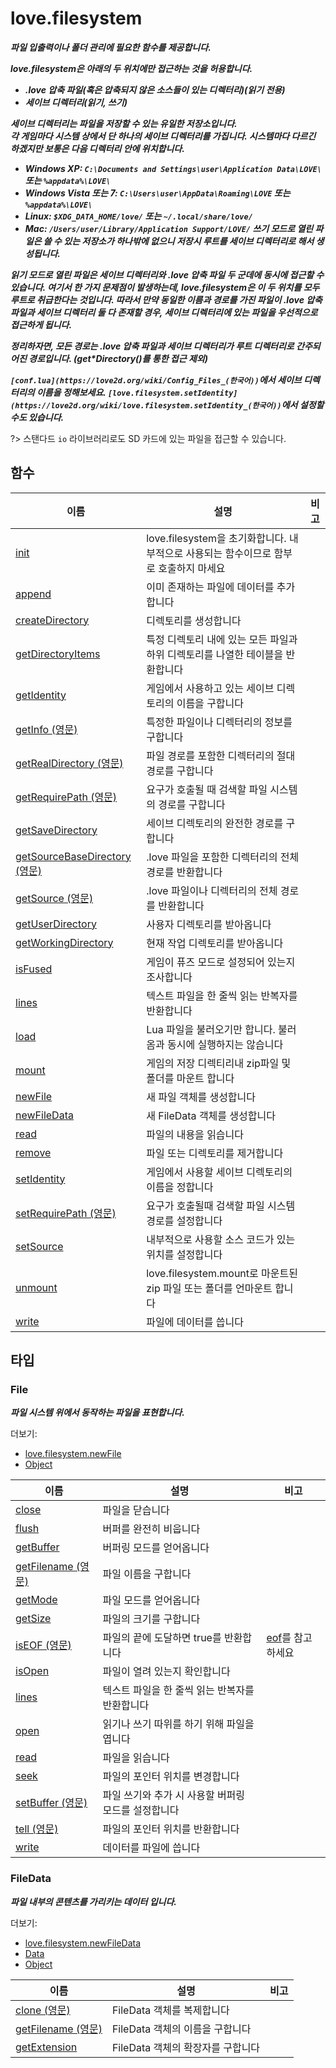 # love.filesystem

<b><i>
파일 입출력이나 폴더 관리에 필요한 함수를 제공합니다.

love.filesystem은 아래의 두 위치에만 접근하는 것을 허용합니다.

- .love 압축 파일(혹은 압축되지 않은 소스들이 있는 디렉터리)(읽기 전용)
- 세이브 디렉터리(읽기, 쓰기)

세이브 디렉터리는 파일을 저장할 수 있는 유일한 저장소입니다.<br>
각 게임마다 시스템 상에서 단 하나의 세이브 디렉터리를 가집니다. 시스템마다 다르긴 하겠지만 보통은 다음 디렉터리 안에 위치합니다.

- Windows XP: `C:\Documents and Settings\user\Application Data\LOVE\` 또는 `%appdata%\LOVE\`
- Windows Vista 또는 7: `C:\Users\user\AppData\Roaming\LOVE` 또는 `%appdata%\LOVE\`
- Linux: `$XDG_DATA_HOME/love/` 또는 `~/.local/share/love/`
- Mac: `/Users/user/Library/Application Support/LOVE/`
쓰기 모드로 열린 파일은 쓸 수 있는 저장소가 하나밖에 없으니 저장시 루트를 세이브 디렉터리로 해서 생성됩니다.

읽기 모드로 열린 파일은 세이브 디렉터리와 .love 압축 파일 두 군데에 동시에 접근할 수 있습니다. 여기서 한 가지 문제점이 발생하는데, love.filesystem은 이 두 위치를 모두 루트로 취급한다는 것입니다. 따라서 만약 동일한 이름과 경로를 가진 파일이 .love 압축 파일과 세이브 디렉터리 둘 다 존재할 경우, 세이브 디렉터리에 있는 파일을 우선적으로 접근하게 됩니다.

정리하자면, 모든 경로는 .love 압축 파일과 세이브 디렉터리가 루트 디렉터리로 간주되어진 경로입니다. (get*Directory()를 통한 접근 제외)

`[conf.lua](https://love2d.org/wiki/Config_Files_(한국어))`에서 세이브 디렉터리의 이름을 정해보세요. `[love.filesystem.setIdentity](https://love2d.org/wiki/love.filesystem.setIdentity_(한국어))`에서 설정할 수도 있습니다.

</b></i>

?> 스탠다드 `io` 라이브러리로도 SD 카드에 있는 파일을 접근할 수 있습니다.

## 함수

| 이름                                                                                              | 설명                                                                                  | 비고  |
|---------------------------------------------------------------------------------------------------|--------------------------------------------------------------------------------------|-------|
| [init](https://love2d.org/wiki/love.filesystem.init_(한국어))                                     | love.filesystem을 초기화합니다. 내부적으로 사용되는 함수이므로 함부로 호출하지 마세요      |       |
| [append](https://love2d.org/wiki/love.filesystem.append_(한국어))                                 | 이미 존재하는 파일에 데이터를 추가합니다                                                 |       |
| [createDirectory](https://love2d.org/wiki/love.filesystem.createDirectory_(한국어))               | 디렉토리를 생성합니다                                                                  |       |
| [getDirectoryItems](https://love2d.org/wiki/love.filesystem.getDirectoryItems_(한국어))           | 특정 디렉토리 내에 있는 모든 파일과 하위 디렉토리를 나열한 테이블을 반환합니다              |       |
| [getIdentity](https://love2d.org/wiki/love.filesystem.getIdentity_(한국어))                       | 게임에서 사용하고 있는 세이브 디렉토리의 이름을 구합니다                                  |       |
| [getInfo (영문)](https://love2d.org/wiki/love.filesystem.getInfo)                                 | 특정한 파일이나 디렉터리의 정보를 구합니다                                               |       |
| [getRealDirectory (영문)](https://love2d.org/wiki/love.filesystem.getRealDirectory)               | 파일 경로를 포함한 디렉터리의 절대경로를 구합니다                                        |       |
| [getRequirePath (영문)](https://love2d.org/wiki/love.filesystem.getRequirePath)                   | 요구가 호출될 때 검색할 파일 시스템의 경로를 구합니다                                     |       |
| [getSaveDirectory](https://love2d.org/wiki/love.filesystem.getSaveDirectory_(한국어))             | 세이브 디렉토리의 완전한 경로를 구합니다                                                 |       |
| [getSourceBaseDirectory (영문)](https://love2d.org/wiki/love.filesystem.getSourceBaseDirectory)   | .love 파일을 포함한 디렉터리의 전체 경로를 반환합니다                                    |       |
| [getSource (영문)](https://love2d.org/wiki/love.filesystem.getSource)                             | .love 파일이나 디렉터리의 전체 경로를 반환합니다                                         |       |
| [getUserDirectory](https://love2d.org/wiki/love.filesystem.getUserDirectory_(한국어))             | 사용자 디렉토리를 받아옵니다                                                            |       |
| [getWorkingDirectory](https://love2d.org/wiki/love.filesystem.getWorkingDirectory_(한국어))       | 현재 작업 디렉토리를 받아옵니다                                                         |       |
| [isFused](https://love2d.org/wiki/love.filesystem.isFused_(한국어))                               | 게임이 퓨즈 모드로 설정되어 있는지 조사합니다                                            |       |
| [lines](https://love2d.org/wiki/love.filesystem.lines_(한국어))                                   | 텍스트 파일을 한 줄씩 읽는 반복자를 반환합니다                                           |       |
| [load](https://love2d.org/wiki/love.filesystem.load_(한국어))                                     | Lua 파일을 불러오기만 합니다. 불러옴과 동시에 실행하지는 않습니다                          |       |
| [mount](https://love2d.org/wiki/love.filesystem.mount_(한국어))                                   | 게임의 저장 디렉티리내 zip파일 및 폴더를 마운트 합니다                                    |       |
| [newFile](https://love2d.org/wiki/love.filesystem.newFile_(한국어))                               | 새 파일 객체를 생성합니다                                                               |       |
| [newFileData](https://love2d.org/wiki/love.filesystem.newFileData_(한국어))                       | 새 FileData 객체를 생성합니다                                                          |       |
| [read](https://love2d.org/wiki/love.filesystem.read_(한국어))                                     | 파일의 내용을 읽습니다                                                                  |       |
| [remove](https://love2d.org/wiki/love.filesystem.remove_(한국어))                                 | 파일 또는 디렉토리를 제거합니다                                                         |       |
| [setIdentity](https://love2d.org/wiki/love.filesystem.setIdentity_(한국어))                       | 게임에서 사용할 세이브 디렉토리의 이름을 정합니다                                         |       |
| [setRequirePath (영문)](https://love2d.org/wiki/love.filesystem.setRequirePath)                   | 요구가 호출될때 검색할 파일 시스템 경로를 설정합니다                                      |       |
| [setSource](https://love2d.org/wiki/love.filesystem.setSource_(한국어))                           | 내부적으로 사용할 소스 코드가 있는 위치를 설정합니다                                      |       |
| [unmount](https://love2d.org/wiki/love.filesystem.unmount_(한국어))                               | love.filesystem.mount로 마운트된 zip 파일 또는 폴더를 언마운트 합니다                    |       |
| [write](https://love2d.org/wiki/love.filesystem.write_(한국어))                                   | 파일에 데이터를 씁니다                                                                  |       |

## 타입

### File

<b><i>
파일 시스템 위에서 동작하는 파일을 표현합니다.
</b></i>

더보기:
- [love.filesystem.newFile](https://love2d.org/wiki/love.filesystem.newFile_(한국어))
- [Object](api/love?id=Object)

| 이름                                                          | 설명                                            | 비고                                                        |
|--------------------------------------------------------------|-------------------------------------------------|-------------------------------------------------------------|
| [close](https://love2d.org/wiki/File:close_(한국어))          | 파일을 닫습니다                                  |                                                             |
| [flush](https://love2d.org/wiki/File:flush_(한국어))          | 버퍼를 완전히 비웁니다                            |                                                             |
| [getBuffer](https://love2d.org/wiki/File:getBuffer_(한국어))  | 버퍼링 모드를 얻어옵니다                          |                                                             |
| [getFilename (영문)](https://love2d.org/wiki/File:getFilename)| 파일 이름을 구합니다                              |                                                             |
| [getMode](https://love2d.org/wiki/File:getMode_(한국어))      | 파일 모드를 얻어옵니다                            |                                                             |
| [getSize](https://love2d.org/wiki/File:getSize_(한국어))      | 파일의 크기를 구합니다                            |                                                             |
| [isEOF (영문)](https://love2d.org/wiki/(File):isEOF)          | 파일의 끝에 도달하면 true를 반환합니다             | [eof](https://love2d.org/wiki/File:eof_(한국어))를 참고하세요 |
| [isOpen](https://love2d.org/wiki/File:isOpen_(한국어))        | 파일이 열려 있는지 확인합니다                      |                                                             |
| [lines](https://love2d.org/wiki/File:lines_(한국어))          | 텍스트 파일을 한 줄씩 읽는 반복자를 반환합니다      |                                                             |
| [open](https://love2d.org/wiki/File:open_(한국어))            | 읽기나 쓰기 따위를 하기 위해 파일을 엽니다          |                                                             |
| [read](https://love2d.org/wiki/File:read_(한국어))            | 파일을 읽습니다                                   |                                                             |
| [seek](https://love2d.org/wiki/File:seek_(한국어))            | 파일의 포인터 위치를 변경합니다                    |                                                             |
| [setBuffer (영문)](https://love2d.org/wiki/File:setBuffer)    | 파일 쓰기와 추가 시 사용할 버퍼링 모드를 설정합니다 |                                                             |
| [tell (영문)](https://love2d.org/wiki/File:tell)              | 파일의 포인터 위치를 반환합니다                    |                                                             |
| [write](https://love2d.org/wiki/File:write_(한국어))          | 데이터를 파일에 씁니다                            |                                                             |


### FileData

<b><i>
파일 내부의 콘텐츠를 가리키는 데이터 입니다.
</b></i>

더보기:
- [love.filesystem.newFileData](https://love2d.org/wiki/love.filesystem.newFileData_(한국어))
- [Data](api/data)
- [Object](api/love?id=Object)

| 이름                                                                   | 설명                                   | 비고  |
|------------------------------------------------------------------------|---------------------------------------|-------|
| [clone (영문)](https://love2d.org/wiki/FileData:clone)                 | FileData 객체를 복제합니다              |       |
| [getFilename (영문)](https://love2d.org/wiki/FileData:getFilename)     | FileData 객체의 이름을 구합니다         |       |
| [getExtension](https://love2d.org/wiki/FileData:getExtension_(한국어)) | FileData 객체의 확장자를 구합니다        |       |
